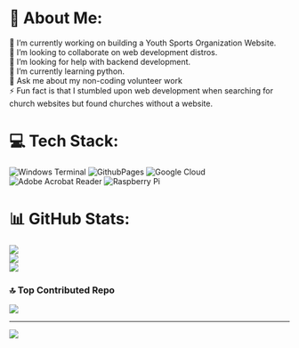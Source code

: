 # 💫 About Me:
🔭 I’m currently working on building a Youth Sports Organization Website. <br>👯 I’m looking to collaborate on web development distros. <br>🤝 I’m looking for help with backend development. <br>🌱 I’m currently learning python. <br>💬 Ask me about my non-coding volunteer work<br>⚡ Fun fact is that I stumbled upon web development when searching for church websites but found churches without a website. 


# 💻 Tech Stack:
![Windows Terminal](https://img.shields.io/badge/Windows%20Terminal-%234D4D4D.svg?style=for-the-badge&logo=windows-terminal&logoColor=white) ![GithubPages](https://img.shields.io/badge/github%20pages-121013?style=for-the-badge&logo=github&logoColor=white) ![Google Cloud](https://img.shields.io/badge/GoogleCloud-%234285F4.svg?style=for-the-badge&logo=google-cloud&logoColor=white) ![Adobe Acrobat Reader](https://img.shields.io/badge/Adobe%20Acrobat%20Reader-EC1C24.svg?style=for-the-badge&logo=Adobe%20Acrobat%20Reader&logoColor=white) ![Raspberry Pi](https://img.shields.io/badge/-RaspberryPi-C51A4A?style=for-the-badge&logo=Raspberry-Pi)
# 📊 GitHub Stats:
![](https://github-readme-stats.vercel.app/api?username=Mikekellydev&theme=dark&hide_border=false&include_all_commits=true&count_private=true)<br/>
![](https://github-readme-streak-stats.herokuapp.com/?user=Mikekellydev&theme=dark&hide_border=false)<br/>
![](https://github-readme-stats.vercel.app/api/top-langs/?username=Mikekellydev&theme=dark&hide_border=false&include_all_commits=true&count_private=true&layout=compact)

### 🔝 Top Contributed Repo
![](https://github-contributor-stats.vercel.app/api?username=Mikekellydev&limit=5&theme=dark&combine_all_yearly_contributions=true)

---
[![](https://visitcount.itsvg.in/api?id=Mikekellydev&icon=0&color=0)](https://visitcount.itsvg.in)

<!-- Proudly created with GPRM ( https://gprm.itsvg.in ) -->